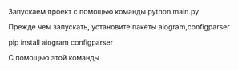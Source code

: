Запускаем проект с помощью команды python main.py

Прежде чем запускать, установите пакеты aiogram,configparser

pip install aiogram configparser 

С помощью этой команды